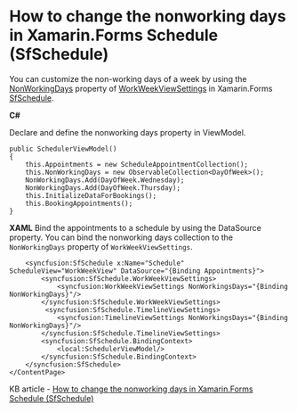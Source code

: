 # How to change the nonworking days in Xamarin.Forms Schedule (SfSchedule)

You can customize the non-working days of a week by using the [NonWorkingDays](https://help.syncfusion.com/cr/xamarin/Syncfusion.SfSchedule.XForms.WorkWeekViewSettings.html#Syncfusion_SfSchedule_XForms_WorkWeekViewSettings_NonWorkingsDays) property of [WorkWeekViewSettings](https://help.syncfusion.com/cr/xamarin/Syncfusion.SfSchedule.XForms.WorkWeekViewSettings.html) in Xamarin.Forms [SfSchedule](https://www.syncfusion.com/xamarin-ui-controls/xamarin-scheduler).

**C#**

Declare and define the nonworking days property in ViewModel.
```
public SchedulerViewModel()
{
    this.Appointments = new ScheduleAppointmentCollection();
    this.NonWorkingDays = new ObservableCollection<DayOfWeek>();
    NonWorkingDays.Add(DayOfWeek.Wednesday);
    NonWorkingDays.Add(DayOfWeek.Thursday);
    this.InitializeDataForBookings();
    this.BookingAppointments();
}
```

**XAML**
Bind the appointments to a schedule by using the DataSource property. You can bind the nonworking days collection to the `NonWorkingDays` property of `WorkWeekViewSettings`.
```
    <syncfusion:SfSchedule x:Name="Schedule" ScheduleView="WorkWeekView" DataSource="{Binding Appointments}">
        <syncfusion:SfSchedule.WorkWeekViewSettings>
            <syncfusion:WorkWeekViewSettings NonWorkingsDays="{Binding NonWorkingDays}"/>
        </syncfusion:SfSchedule.WorkWeekViewSettings>
         <syncfusion:SfSchedule.TimelineViewSettings>
            <syncfusion:TimelineViewSettings NonWorkingsDays="{Binding NonWorkingDays}"/>
        </syncfusion:SfSchedule.TimelineViewSettings>
        <syncfusion:SfSchedule.BindingContext>
            <local:SchedulerViewModel/>
        </syncfusion:SfSchedule.BindingContext>
    </syncfusion:SfSchedule>
</ContentPage>
```

KB article - [How to change the nonworking days in Xamarin.Forms Schedule (SfSchedule)](https://www.syncfusion.com/kb/12228/how-to-change-the-nonworking-days-in-xamarin-forms-schedule-sfschedule)